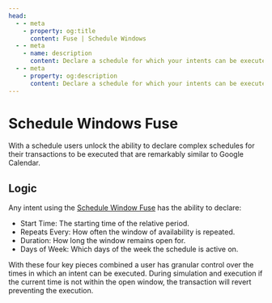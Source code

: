```yaml
---
head:
  - - meta
    - property: og:title
      content: Fuse | Schedule Windows
  - - meta
    - name: description
      content: Declare a schedule for which your intents can be executed on.
  - - meta
    - property: og:description
      content: Declare a schedule for which your intents can be executed on.
---
```


# Schedule Windows Fuse

With a schedule users unlock the ability to declare complex schedules for their transactions to be executed that are remarkably similar to Google Calendar.

## Logic

Any intent using the [Schedule Window Fuse](/instances/fuses/schedule-windows) has the ability to declare:

- Start Time: The starting time of the relative period.
- Repeats Every: How often the window of availability is repeated.
- Duration: How long the window remains open for.
- Days of Week: Which days of the week the schedule is active on.

With these four key pieces combined a user has granular control over the times in which an intent can be executed. During simulation and execution if the current time is not within the open window, the transaction will revert preventing the execution.
